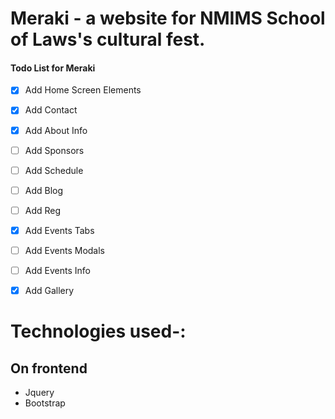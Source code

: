 # Meraki - a website for NMIMS School of Laws's cultural fest.

#### Todo List for Meraki

- [x] Add Home Screen Elements
- [x] Add Contact
- [x] Add About Info
- [ ] Add Sponsors
- [ ] Add Schedule
- [ ] Add Blog
- [ ] Add Reg
- [x] Add Events Tabs
- [ ] Add Events Modals
- [ ] Add Events Info
- [x] Add Gallery



# Technologies used-:

## On frontend
  -  Jquery
  -  Bootstrap
